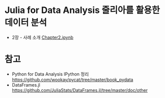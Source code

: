 Julia for Data Analysis 줄리아를 활용한 데이터 분석
===================================================

 * 2장 - 사례 소개 [Chapter2.ipynb](http://nbviewer.ipython.org/github/wookay/juliacat/blob/master/book_julia/Chapter2.ipynb)



참고
====
 * Python for Data Analysis IPython 정리 <https://github.com/wookay/pycat/tree/master/book_pydata>
 * DataFrames.jl <https://github.com/JuliaStats/DataFrames.jl/tree/master/doc/other>

